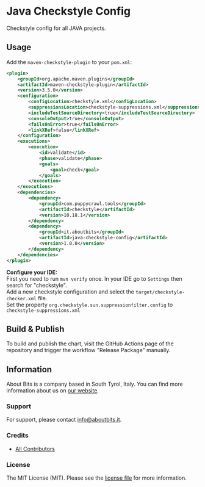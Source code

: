 # Java Checkstyle Config

Checkstyle config for all JAVA projects.

## Usage

Add the `maven-checkstyle-plugin` to your `pom.xml`:
```xml
<plugin>
    <groupId>org.apache.maven.plugins</groupId>
    <artifactId>maven-checkstyle-plugin</artifactId>
    <version>3.5.0</version>
    <configuration>
        <configLocation>checkstyle.xml</configLocation>
        <suppressionsLocation>checkstyle-suppressions.xml</suppressionsLocation>
        <includeTestSourceDirectory>true</includeTestSourceDirectory>
        <consoleOutput>true</consoleOutput>
        <failsOnError>true</failsOnError>
        <linkXRef>false</linkXRef>
    </configuration>
    <executions>
        <execution>
            <id>validate</id>
            <phase>validate</phase>
            <goals>
                <goal>check</goal>
            </goals>
        </execution>
    </executions>
    <dependencies>
        <dependency>
            <groupId>com.puppycrawl.tools</groupId>
            <artifactId>checkstyle</artifactId>
            <version>10.18.1</version>
        </dependency>
        <dependency>
            <groupId>it.aboutbits</groupId>
            <artifactId>java-checkstyle-config</artifactId>
            <version>1.0.0</version>
        </dependency>
    </dependencies>
</plugin>
```

**Configure your IDE:**  
First you need to run `mvn verify` once.
In your IDE go to `Settings` then search for "checkstyle".  
Add a new checkstyle configuration and select the `target/checkstyle-checker.xml` file.  
Set the property `org.checkstyle.sun.suppressionfilter.config` to `checkstyle-suppressions.xml`

## Build & Publish

To build and publish the chart, visit the GitHub Actions page of the repository and trigger the workflow "Release Package" manually.

## Information

About Bits is a company based in South Tyrol, Italy. You can find more information about us on [our website](https://aboutbits.it).

### Support

For support, please contact [info@aboutbits.it](mailto:info@aboutbits.it).

### Credits

- [All Contributors](../../contributors)

### License

The MIT License (MIT). Please see the [license file](license.md) for more information.
